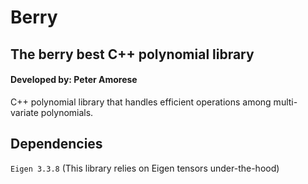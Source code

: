 # Berry 
## The berry best C++ polynomial library
#### Developed by: Peter Amorese
C++ polynomial library that handles efficient operations among multi-variate polynomials.

## Dependencies
`Eigen 3.3.8` (This library relies on Eigen tensors under-the-hood)
